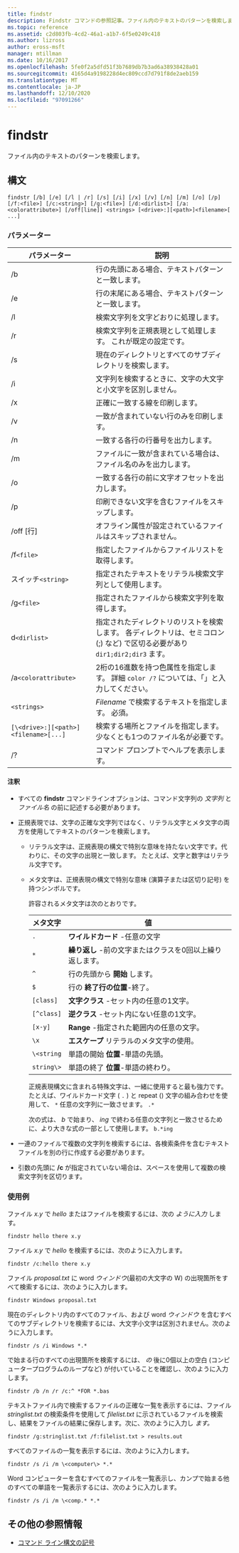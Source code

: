 ```yaml
---
title: findstr
description: Findstr コマンドの参照記事。ファイル内のテキストのパターンを検索します。
ms.topic: reference
ms.assetid: c2d803fb-4cd2-46a1-a1b7-6f5e0249c418
ms.author: lizross
author: eross-msft
manager: mtillman
ms.date: 10/16/2017
ms.openlocfilehash: 5fe0f2a5dfd51f3b7689db7b3ad6a38938428a01
ms.sourcegitcommit: 4165d4a9198228d4ec809ccd7d791f8de2aeb159
ms.translationtype: MT
ms.contentlocale: ja-JP
ms.lasthandoff: 12/10/2020
ms.locfileid: "97091266"
---
```

# <a name="findstr"></a>findstr

ファイル内のテキストのパターンを検索します。

## <a name="syntax"></a>構文

```
findstr [/b] [/e] [/l | /r] [/s] [/i] [/x] [/v] [/n] [/m] [/o] [/p] [/f:<file>] [/c:<string>] [/g:<file>] [/d:<dirlist>] [/a:<colorattribute>] [/off[line]] <strings> [<drive>:][<path>]<filename>[ ...]
```

### <a name="parameters"></a>パラメーター

| パラメーター | 説明 |
| --------- | ----------- |
| /b | 行の先頭にある場合、テキストパターンと一致します。 |
| /e | 行の末尾にある場合、テキストパターンと一致します。 |
| /l | 検索文字列を文字どおりに処理します。 |
| /r | 検索文字列を正規表現として処理します。 これが既定の設定です。 |
| /s | 現在のディレクトリとすべてのサブディレクトリを検索します。 |
| /i | 文字列を検索するときに、文字の大文字と小文字を区別しません。 |
| /x | 正確に一致する線を印刷します。 |
| /v | 一致が含まれていない行のみを印刷します。 |
| /n | 一致する各行の行番号を出力します。 |
| /m | ファイルに一致が含まれている場合は、ファイル名のみを出力します。 |
| /o | 一致する各行の前に文字オフセットを出力します。 |
| /p | 印刷できない文字を含むファイルをスキップします。 |
| /off [行] | オフライン属性が設定されているファイルはスキップされません。 |
| /f`<file>` | 指定したファイルからファイルリストを取得します。 |
| スイッチ`<string>` | 指定されたテキストをリテラル検索文字列として使用します。 |
| /g`<file>` | 指定されたファイルから検索文字列を取得します。 |
| d`<dirlist>` | 指定されたディレクトリのリストを検索します。 各ディレクトリは、セミコロン (;) など) で区切る必要があり `dir1;dir2;dir3` ます。 |
| /a`<colorattribute>` | 2桁の16進数を持つ色属性を指定します。 詳細 `color /?` については、「」と入力してください。 |
| `<strings>` | *Filename* で検索するテキストを指定します。 必須。 |
| `[\<drive>:][<path>]<filename>[...]` | 検索する場所とファイルを指定します。 少なくとも1つのファイル名が必要です。 |
| /? | コマンド プロンプトでヘルプを表示します。 |

#### <a name="remarks"></a>注釈

- すべての **findstr** コマンドラインオプションは、コマンド文字列の *文字列* と *ファイル名* の前に記述する必要があります。

- 正規表現では、文字の正確な文字列ではなく、リテラル文字とメタ文字の両方を使用してテキストのパターンを検索します。

  - リテラル文字は、正規表現の構文で特別な意味を持たない文字です。代わりに、その文字の出現と一致します。 たとえば、文字と数字はリテラル文字です。

  - メタ文字は、正規表現の構文で特別な意味 (演算子または区切り記号) を持つシンボルです。

    許容されるメタ文字は次のとおりです。

    | メタ文字 | 値 |
    | -------------- | ----- |
    | `.`            | **ワイルドカード** -任意の文字 |
    | `*`            | **繰り返し** -前の文字またはクラスを0回以上繰り返します。 |
    | `^`            | 行の先頭から **開始** します。 |
    | `$`            | 行の **終了行の位置**-終了。 |
    | `[class]`      | **文字クラス** -セット内の任意の1文字。 |
    | `[^class]`     | **逆クラス** -セット内にない任意の1文字。 |
    | `[x-y]`        | **Range** -指定された範囲内の任意の文字。 |
    | `\x`           | **エスケープ** リテラルのメタ文字の使用。 |
    | `\<string`     | 単語の開始 **位置**-単語の先頭。 |
    | `string\>`     | 単語の終了 **位置**-単語の終わり。 |

    正規表現構文に含まれる特殊文字は、一緒に使用すると最も強力です。 たとえば、ワイルドカード文字 ( `.` ) と repeat () 文字の組み合わせを使用して、 `*` 任意の文字列に一致させます。 `.*`

    次の式は、 *b* で始まり、 *ing* で終わる任意の文字列と一致させるために、より大きな式の一部として使用します。 `b.*ing`

- 一連のファイルで複数の文字列を検索するには、各検索条件を含むテキストファイルを別の行に作成する必要があります。

- 引数の先頭に **/c** が指定されていない場合は、スペースを使用して複数の検索文字列を区切ります。

### <a name="examples"></a>使用例

ファイル *x.y* で *hello* またはファイルを検索するには、次の *ように入力* します。

```
findstr hello there x.y
```

ファイル *x.y* で *hello* を検索するには、次のように入力します。

```
findstr /c:hello there x.y
```

ファイル *proposal.txt* に word *ウィンドウ*(最初の大文字の W) の出現箇所をすべて検索するには、次のように入力します。

```
findstr Windows proposal.txt
```

現在のディレクトリ内のすべてのファイル、および word *ウィンドウ* を含むすべてのサブディレクトリを検索するには、大文字小文字は区別されません。次のように入力します。

```
findstr /s /i Windows *.*
```

で始まる行のすべての出現箇所を検索するには、 *の* 後に0個以上の空白 (コンピュータープログラムのループなど) が付いていることを確認し、次のように入力します。

```
findstr /b /n /r /c:^ *FOR *.bas
```

テキストファイル内で検索するファイルの正確な一覧を表示するには、ファイル *stringlist.txt* の検索条件を使用して *filelist.txt* に示されているファイルを検索し、結果をファイルの結果に保存します。次に、次のように入力し *ます。*

```
findstr /g:stringlist.txt /f:filelist.txt > results.out
```

すべてのファイルの一覧を表示するには、次のように入力します。

```
findstr /s /i /m \<computer\> *.*
```

Word コンピューターを含むすべてのファイルを一覧表示し、カンプで始まる他のすべての単語を一覧表示するには、次のように入力します。

```
findstr /s /i /m \<comp.* *.*
```

## <a name="additional-references"></a>その他の参照情報

- [コマンド ライン構文の記号](command-line-syntax-key.md)

